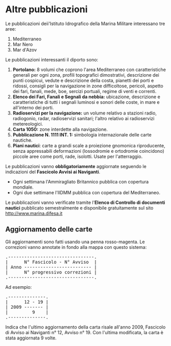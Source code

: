 # Altre pubblicazioni

Le pubblicazioni deii'Istituto Idrografico della Marina Militare interessano tre aree:
 1. Mediterraneo
 1. Mar Nero
 1. Mar d'Azov

Le pubblicazioni interessanti il diporto sono:

 1. **Portolano:**
    8 volumi che coprono l'area Mediterraneo con caratteristiche generali per ogni zona, profili topografici
    dimostrativi, descrizione dei punti cospicui, vedute e descrizione della costa, pianetti dei porti e ridossi,
    consigli per la navigazione in zone difficoltose, pericoli, aspetto dei fari, fanali, mede, boe,
    sercizi portuali, regime di venti e correnti.  
 1. **Elenco dei Fari, Fanali e Segnali da nebbia:**
    ubicazione, descrizione e caratteristiche di tutti i segnali luminosi e sonori delle coste, in mare e all'interno
    dei porti.
 1. **Radioservizi per la navigazione:**
    un volume relativo a stazioni radio, radiogonio, radar, radioservizi sanitari; l'altro relativo ai radioservizi
    metereologici.
 1. **Carta 1050:**
    zone interdette alla navigazione.
 1. **Pubblicazione N. 1111 INT. 1:**
    simbologia internazionale delle carte nautiche.
 1. **Piani nautici**:
    carte a grandi scale a proiezione gnomonica riproducente, senza appressabili deformazioni (lossodromie e
    ortodromie coincidono) piccole aree come porti, rade, isolotti. Usate per l'atterraggio.
    
Le pubblicazioni vanno **obbligatoriamente** aggiornate seguendo le indicazioni del **Fascicolo Avvisi ai Naviganti**.
 - Ogni settimana l'Ammiragliato Britannico pubblica con copertura mondiale.
 - Ogni due settimane l'IIDMM pubblica con copertura del Mediterraneo.
  
Le pubblicazioni vanno verificate tramite l'**Elenco di Controllo di documenti nautici** pubblicato semestralmente
e disponibile gratuitamente sul sito http://www.marina.difesa.it


## Aggiornamento delle carte

Gli aggiornamenti sono fatti usando una penna rosso-magenta. Le correzioni vanno annotate in fondo alla mappa
con questo sistema:

<pre>
.--------------------------------.
|      N° Fascicolo - N° Avviso  |
| Anno ------------------------- |
|      N° progressivo correzioni |
.--------------------------------.
</pre>

Ad esempio:

<pre>
.--------------.
|      12 - 19 |
| 2009 ------- |
|         9    |
.--------------.
</pre>

Indica che l'ultimo aggiornamento della carta risale all'anno 2009, Fascicolo di Avviso ai Naviganti n° 12,
Avviso n° 19. Con l'ultima modificata, la carta è stata aggiornata 9 volte.